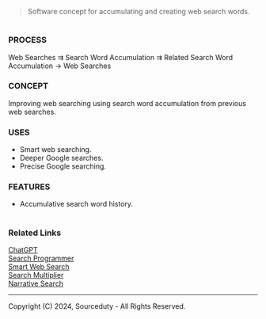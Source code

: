 > Software concept for accumulating and creating web search words.

#

### PROCESS

Web Searches ⇉ Search Word Accumulation ⇉ Related Search Word Accumulation → Web Searches

### CONCEPT

Improving web searching using search word accumulation from previous web searches.

### USES

- Smart web searching.
- Deeper Google searches.
- Precise Google searching.

### FEATURES

- Accumulative search word history.

#
### Related Links

[ChatGPT](https://github.com/sourceduty/ChatGPT)
<br>
[Search Programmer](https://github.com/sourceduty/Search_Programmer)
<br>
[Smart Web Search](https://github.com/sourceduty/Smart_Web_Search)
<br>
[Search Multiplier](https://github.com/sourceduty/Search_Multiplier/tree/main)
<br>
[Narrative Search](https://github.com/sourceduty/Narrative_Search)

***
Copyright (C) 2024, Sourceduty - All Rights Reserved.
